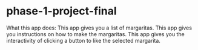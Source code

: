 # phase-1-project-final
What this app does:
This app gives you a list of margaritas. 
This app gives you instructions on how to make the margaritas. 
This app gives you the interactivity of clicking a button to like the selected margarita. 

